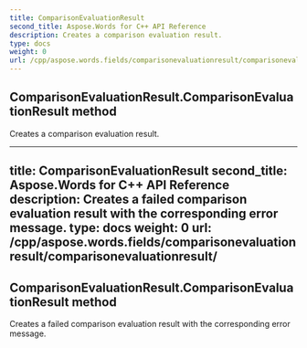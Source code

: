 ```yaml
---
title: ComparisonEvaluationResult
second_title: Aspose.Words for C++ API Reference
description: Creates a comparison evaluation result. 
type: docs
weight: 0
url: /cpp/aspose.words.fields/comparisonevaluationresult/comparisonevaluationresult/
---
```

## ComparisonEvaluationResult.ComparisonEvaluationResult method


Creates a comparison evaluation result.

---
title: ComparisonEvaluationResult
second_title: Aspose.Words for C++ API Reference
description: Creates a failed comparison evaluation result with the corresponding error message. 
type: docs
weight: 0
url: /cpp/aspose.words.fields/comparisonevaluationresult/comparisonevaluationresult/
---
## ComparisonEvaluationResult.ComparisonEvaluationResult method


Creates a failed comparison evaluation result with the corresponding error message.

